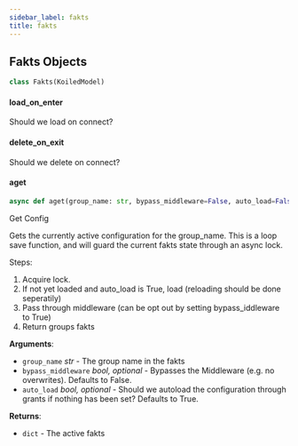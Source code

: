 ```yaml
---
sidebar_label: fakts
title: fakts
---
```


## Fakts Objects

```python
class Fakts(KoiledModel)
```

#### load\_on\_enter

Should we load on connect?

#### delete\_on\_exit

Should we delete on connect?

#### aget

```python
async def aget(group_name: str, bypass_middleware=False, auto_load=False, validate: BaseModel = None)
```

Get Config

Gets the currently active configuration for the group_name. This is a loop
save function, and will guard the current fakts state through an async lock.

Steps:
1. Acquire lock.
2. If not yet loaded and auto_load is True, load (reloading should be done seperatily)
3. Pass through middleware (can be opt out by setting bypass_iddleware to True)
4. Return groups fakts

**Arguments**:

- `group_name` _str_ - The group name in the fakts
- `bypass_middleware` _bool, optional_ - Bypasses the Middleware (e.g. no overwrites). Defaults to False.
- `auto_load` _bool, optional_ - Should we autoload the configuration through grants if nothing has been set? Defaults to True.
  

**Returns**:

- `dict` - The active fakts

